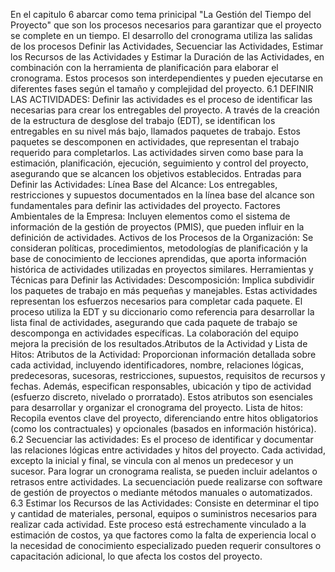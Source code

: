 En el capitulo 6 abarcar como tema prinicipal "La Gestión del Tiempo del Proyecto" que son los procesos necesarios para garantizar que el proyecto se complete en un tiempo. 
El desarrollo del cronograma utiliza las salidas de los procesos Definir las Actividades, Secuenciar las Actividades, Estimar los Recursos de las Actividades y Estimar la Duración de las Actividades, en combinación con la herramienta de planificación para elaborar el cronograma.
Estos procesos son interdependientes y pueden ejecutarse en diferentes fases según el tamaño y complejidad del proyecto. 
6.1 DEFINIR LAS ACTIVIDADES:
Definir las actividades es el proceso de identificar las necesarias para crear los entregables del proyecto. A través de la creación de la estructura de desglose del trabajo (EDT), se identifican los entregables en su nivel más bajo, llamados paquetes de trabajo. 
Estos paquetes se descomponen en actividades, que representan el trabajo requerido para completarlos. Las actividades sirven como base para la estimación, planificación, ejecución, seguimiento y control del proyecto, asegurando que se alcancen los objetivos establecidos.
Entradas para Definir las Actividades:
Línea Base del Alcance:
Los entregables, restricciones y supuestos documentados en la línea base del alcance son fundamentales para definir las actividades del proyecto.
Factores Ambientales de la Empresa:
Incluyen elementos como el sistema de información de la gestión de proyectos (PMIS), que pueden influir en la definición de actividades.
Activos de los Procesos de la Organización:
Se consideran políticas, procedimientos, metodologías de planificación y la base de conocimiento de lecciones aprendidas, que aporta información histórica de actividades utilizadas en proyectos similares.
Herramientas y Técnicas para Definir las Actividades:
Descomposición:
Implica subdividir los paquetes de trabajo en más pequeñas y manejables. Estas actividades representan los esfuerzos necesarios para completar cada paquete.
El proceso utiliza la EDT y su diccionario como referencia para desarrollar la lista final de actividades, asegurando que cada paquete de trabajo se descomponga en actividades específicas. La colaboración del equipo mejora la precisión de los resultados.Atributos de la Actividad y Lista de Hitos:
Atributos de la Actividad:
Proporcionan información detallada sobre cada actividad, incluyendo identificadores, nombre, relaciones lógicas, predecesoras, sucesoras, restricciones, supuestos, requisitos de recursos y fechas. Además, especifican responsables, ubicación y tipo de actividad (esfuerzo discreto, nivelado o prorratado). Estos atributos son esenciales para desarrollar y organizar el cronograma del proyecto.
Lista de hitos:
Recopila eventos clave del proyecto, diferenciando entre hitos obligatorios (como los contractuales) y opcionales (basados ​​en información histórica).
6.2 Secuenciar las actividades:
Es el proceso de identificar y documentar las relaciones lógicas entre actividades y hitos del proyecto. Cada actividad, excepto la inicial y final, se vincula con al menos un predecesor y un sucesor. Para lograr un cronograma realista, se pueden incluir adelantos o retrasos entre actividades. La secuenciación puede realizarse con software de gestión de proyectos o mediante métodos manuales o automatizados.
6.3 Estimar los Recursos de las Actividades:
Consiste en determinar el tipo y cantidad de materiales, personal, equipos o suministros necesarios para realizar cada actividad. Este proceso está estrechamente vinculado a la estimación de costos, ya que factores como la falta de experiencia local o la necesidad de conocimiento especializado pueden requerir consultores o capacitación adicional, lo que afecta los costos del proyecto.
